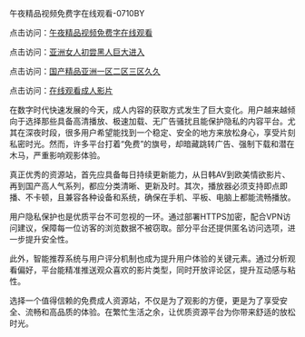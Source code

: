 午夜精品视频免费字在线观看-0710BY

点击访问：<a href="https://heiliaoe8ajia.pages.dev">午夜精品视频免费字在线观看</a>

点击访问：<a href="https://heiliaoxqkkct.pages.dev">亚洲女人初尝黑人巨大进入</a>

点击访问：<a href="https://heiliaoxwd5i8.pages.dev">国产精品亚洲一区二区三区久久</a>

点击访问：<a href="https://heiliaowt0d7p.pages.dev">在线观看成人影片</a>

在数字时代快速发展的今天，成人内容的获取方式发生了巨大变化。用户越来越倾向于选择那些具备高清播放、极速加载、无广告骚扰且能保护隐私的内容平台。尤其在深夜时段，很多用户希望能找到一个稳定、安全的地方来放松身心，享受片刻私密时光。然而，许多平台打着“免费”的旗号，却暗藏跳转广告、强制下载和潜在木马，严重影响观影体验。

真正优秀的资源站，首先应具备每日持续更新能力，从日韩AV到欧美情欲影片、再到国产高人气系列，都应分类清晰、更新及时。其次，播放器必须支持即点即播、不卡顿，且兼容各种设备和系统，确保在手机、平板、电脑上都能流畅播放。

用户隐私保护也是优质平台不可忽视的一环。通过部署HTTPS加密，配合VPN访问建议，保障每一位访客的浏览数据不被窃取。部分平台还提供匿名访问选项，进一步提升安全性。

此外，智能推荐系统与用户评分机制也成为提升用户体验的关键元素。通过分析观看偏好，平台能精准推送观众喜欢的影片类型，同时开放评论区，提升互动感与粘性。

选择一个值得信赖的免费成人资源站，不仅是为了观影的方便，更是为了享受安全、流畅和高品质的体验。在繁忙生活之余，让优质资源平台为你带来舒适的放松时光。

<span style="display:none;">[Canonical link]( https://github.com/ribenzhe10072/352121 ）</span>

